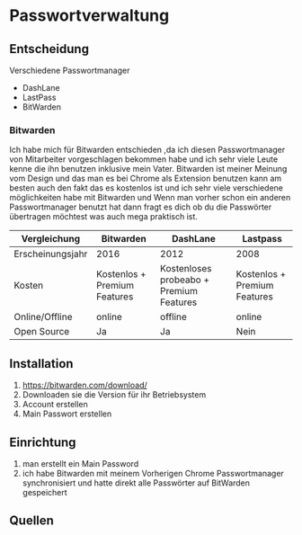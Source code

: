 # Passwortverwaltung

## Entscheidung
Verschiedene Passwortmanager
- DashLane
- LastPass
- BitWarden
### Bitwarden
Ich habe mich für Bitwarden entschieden ,da ich diesen Passwortmanager von Mitarbeiter vorgeschlagen bekommen habe und ich sehr viele Leute kenne die ihn benutzen inklusive mein Vater. Bitwarden ist meiner Meinung vom Design und das man es bei Chrome als Extension benutzen kann am besten auch den fakt das es kostenlos ist und ich sehr viele verschiedene möglichkeiten habe mit Bitwarden und Wenn man vorher schon ein anderen Passwortmanager benutzt hat dann fragt es dich ob du die Passwörter übertragen möchtest was auch mega praktisch ist. 
<table>
  <thead>
    <tr>
      <th>Vergleichung</th>
      <th>Bitwarden</th>
      <th>DashLane</th>
      <th>Lastpass</th>
    </tr>
  </thead>
  <tbody>
    <tr>
      <td>Erscheinungsjahr</td>
      <td>2016</td>
      <td>2012</td>
      <td>2008</td>
    </tr>
    <tr>
      <td>Kosten</td>
      <td>Kostenlos + Premium Features</td>
      <td>Kostenloses probeabo + Premium Features</td>
      <td>Kostenlos + Premium Features</td>
    </tr>
    <tr>
      <td>Online/Offline</td>
      <td>online</td>
      <td>offline</td>
      <td>online</td>
    </tr>
    <tr>
      <td>Open Source</td>
      <td>Ja</td>
      <td>Ja</td>
      <td>Nein</td>
    </tr>
  </tbody>
</table>

## Installation
1. https://bitwarden.com/download/
2. Downloaden sie die Version für ihr Betriebsystem
3. Account erstellen
4. Main Passwort erstellen

## Einrichtung
1. man erstellt ein Main Password
2. ich habe Bitwarden mit meinem Vorherigen Chrome Passwortmanager synchronisiert und hatte direkt alle Passwörter auf BitWarden gespeichert

## Quellen
